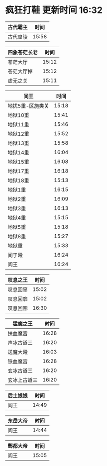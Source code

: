 # 疯狂打鞋 更新时间 16:32

| 古代霸主   | 时间    |
|--------|-------|
| 古代皇陵 | 15:58 |

| 四象苍茫长老   | 时间    |
|--------|-------|
| 苍茫大厅 | 15:12 |
| 苍茫大厅掉 | 15:12 |
| 虚无之关 | 15:11 |

| 间王   | 时间    |
|--------|-------|
| 地扰5重-区施类关 | 15:18 |
| 地狱10重 | 15:41 |
| 地狱11重 | 15:46 |
| 地狱12重 | 15:52 |
| 地狱13重 | 15:58 |
| 地狱14重 | 16:04 |
| 地狱15重 | 16:08 |
| 地狱17重 | 16:18 |
| 地狱18重 | 15:13 |
| 地狱1重 | 16:15 |
| 地狱2重 | 16:09 |
| 地狱3重 | 16:13 |
| 地狱4重 | 15:15 |
| 地狱5重 | 15:18 |
| 地狱8重 | 15:27 |
| 地狱重 | 15:33 |
| 间于殴 | 16:24 |
| 阎王 | 16:24 |

| 叹息之王   | 时间    |
|--------|-------|
| 叹息回辜 | 15:02 |
| 叹息回廓 | 15:02 |
| 叹息回廊 | 16:30 |

| 猛魔之王   | 时间    |
|--------|-------|
| 扶血魔宫 | 16:28 |
| 声冰古道三 | 16:20 |
| 送魔大殴 | 16:03 |
| 铁血魔宫 | 16:28 |
| 玄冰古道三 | 16:20 |
| 玄冰上古道三 | 16:20 |

| 后土娘娘   | 时间    |
|--------|-------|
| 阎王 | 14:49 |

| 东岳大帝   | 时间    |
|--------|-------|
| 阎王 | 14:44 |

| 酆都大帝   | 时间    |
|--------|-------|
| 阎王 | 15:05 |